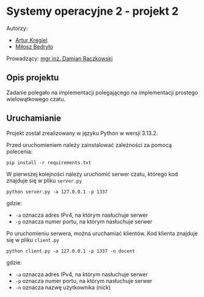 # Systemy operacyjne 2 - projekt 2

Autorzy:
- [Artur Kręgiel](https://github.com/arkregiel)
- [Miłosz Bedryło](https://github.com/lolex565)

Prowadzący: [mgr inż. Damian Raczkowski](https://github.com/DocentSzachista)

## Opis projektu

Zadanie polegało na implementacji polegającego na implementacji prostego wielowątkowego czatu.

## Uruchamianie

Projekt został zrealizowany w języku Python w wersji 3.13.2.

Przed uruchomieniem należy zainstalować zależności za pomocą polecenia:

```
pip install -r requirements.txt
```

W pierwszej kolejności należy uruchomić serwer czatu, którego kod znajduje się w pliku `server.py`

```
python server.py -a 127.0.0.1 -p 1337
```

gdzie:
- `-a` oznacza adres IPv4, na którym nasłuchuje serwer
- `-p` oznacza numer portu, na którym nasłuchuje serwer

Po uruchomieniu serwera, można uruchamiać klientów. Kod klienta znajduje się w pliku `client.py`

```
python client.py -a 127.0.0.1 -p 1337 -n docent 
```

gdzie:
- `-a` oznacza adres IPv4, na którym nasłuchuje serwer
- `-p` oznacza numer portu, na którym nasłuchuje serwer
- `-n` oznacza nazwę użytkownika (nick)